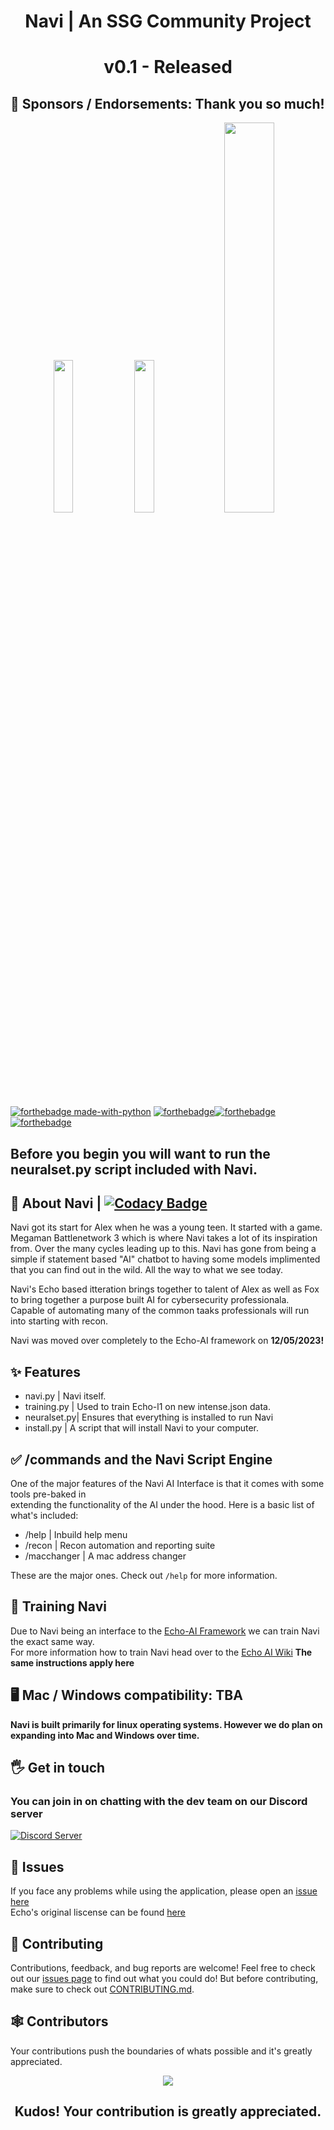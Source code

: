 <div align="center">
  <h1> Navi | An SSG Community Project</h1>
  <h1>v0.1 - Released</h1>
</div>

## 🤝 Sponsors / Endorsements: Thank you so much!     
<div align="center">
<img src="https://user-images.githubusercontent.com/89718570/234070674-51080b9a-be10-476f-9bbf-3e1e2a6cca9e.png" width="25%" height="25%">  
<img src="https://media.discordapp.net/attachments/1053895661629751397/1078449255481610280/base_rebuilt_hq_profile_rounded.png" width="25%" height="25%">
<img src="https://user-images.githubusercontent.com/89718570/236381302-dc3dcf75-a48d-4846-ae33-2007109bf7c2.png" width="40%" height="40%">
</div>   

[![forthebadge made-with-python](http://ForTheBadge.com/images/badges/made-with-python.svg)](https://www.python.org/)
[![forthebadge](https://forthebadge.com/images/badges/built-with-love.svg)](https://forthebadge.com)[![forthebadge](https://forthebadge.com/images/badges/powered-by-black-magic.svg)](https://forthebadge.com) [![forthebadge](https://forthebadge.com/images/badges/open-source.svg)](https://forthebadge.com)  

## Before you begin you will want to run the neuralset.py script included with Navi.

## 🤖 About Navi | [![Codacy Badge](https://app.codacy.com/project/badge/Grade/63a04af9b14f41179b567637c4ab77a6)](https://app.codacy.com/gh/SSGorg/Navi/dashboard?utm_source=gh&utm_medium=referral&utm_content=&utm_campaign=Badge_grade)
Navi got its start for Alex when he was a young teen. It started with a game. Megaman Battlenetwork 3 which is where Navi takes a lot of its inspiration from. Over the many cycles leading up to this. Navi has gone from being a simple if statement based "AI" chatbot to having some models implimented that you can find out in the wild. All the way to what we see today.   
  
Navi's Echo based itteration brings together to talent of Alex as well as Fox to bring together a purpose built AI for cybersecurity professionala. Capable of automating many of the common taaks professionals will run into starting with recon.   
  
Navi was moved over completely to the Echo-AI framework on **12/05/2023!**

## ✨ Features
- navi.py     | Navi itself.
- training.py | Used to train Echo-l1 on new intense.json data.  
- neuralset.py| Ensures that everything is installed to run Navi
- install.py  | A script that will install Navi to your computer.  
 
## ✅ /commands and the Navi Script Engine  
One of the major features of the Navi AI Interface is that it comes with some tools pre-baked in   
extending the functionality of the AI under the hood. Here is a basic list of what's included:    
- /help       | Inbuild help menu
- /recon      | Recon automation and reporting suite
- /macchanger | A mac address changer    
  
These are the major ones. Check out `/help` for more information.
  
## 🦾 Training Navi
Due to Navi being an interface to the [Echo-AI Framework](https://github.com/FoxIDK/echo-ai) we can train Navi the exact same way.  
For more information how to train Navi head over to the [Echo AI Wiki](https://github.com/FoxIDK/echo-ai/wiki/Training) **The same instructions apply here**

## 🖥️ Mac / Windows compatibility: TBA  
**Navi is built primarily for linux operating systems. However we do plan on expanding into Mac and Windows over time.**

## 🖐️ Get in touch
### You can join in on chatting with the dev team on our Discord server
  <a href="https://discord.gg/ecrBC9wnma"><img src="https://discordapp.com/api/guilds/879757204620726362/widget.png?style=banner3" alt="Discord Server"></a>
  
## 🔧 Issues
If you face any problems while using the application, please open an [issue here](https://github.com/SSGorg/Navi/issues)  
Echo's original liscense can be found [here](https://github.com/SSGorg/Navi/wiki/%E2%9A%96---Echo-Liscense)
  
## 🤝 Contributing

Contributions, feedback, and bug reports are welcome! Feel free to check out our [issues page](https://github.com/SSGorg/Navi/issues) to find out what you could do! But before contributing, make sure to check out [CONTRIBUTING.md](./CONTRIBUTING.md).  

## 🕸 Contributors

Your contributions push the boundaries of whats possible and it's greatly appreciated.
<br>
<a href="https://github.com/SSGOrg/Navi/graphs/contributors">
<p align="center">
  <img src="https://contrib.rocks/image?repo=SSGorg/Navi" />
  </p>
</a>
<div align="center">
  <h2 align="center">Kudos! Your contribution is greatly appreciated.<h2>
</div>
